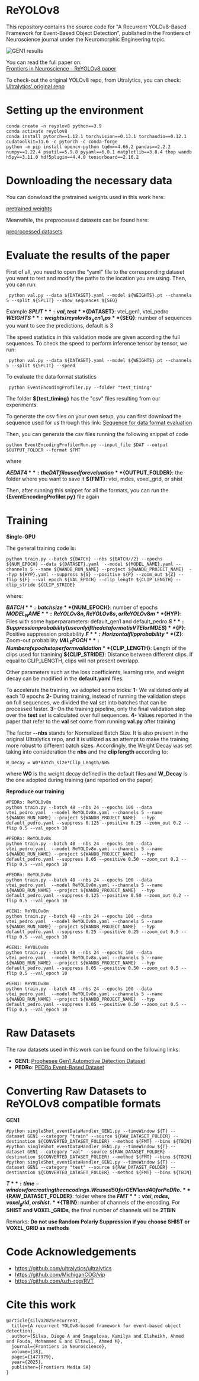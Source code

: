 # ReYOLOv8

This repository contains the source code for "A Recurrent YOLOv8-Based Framework for Event-Based Object Detection", published in the Frontiers of Neuroscience journal under the Neuromorphic Engineering topic. <br/>


![GEN1 results](images/cover.png)

You can read the full paper on: <br/>
[Frontiers in Neuroscience - ReYOLOv8 paper](https://doi.org/10.3389/fnins.2024.1477979) <br/>

To check-out the original YOLOv8 repo, from Utralytics, you can check: <br/>
[Ultralytics' original repo](https://github.com/ultralytics/ultralytics) <br/>

# Setting up the environment 
```
conda create -n reyolov8 python==3.9
conda activate reyolov8 
conda install pytorch==1.12.1 torchvision==0.13.1 torchaudio==0.12.1 cudatoolkit=11.6 -c pytorch -c conda-forge 
python -m pip install opencv-python tqdm==4.66.2 pandas==2.2.2 numpy==1.22.4 psutil==5.9.8 pyyaml==6.0.1 matplotlib==3.8.4 thop wandb h5py==3.11.0 hdf5plugin==4.4.0 tensorboard==2.16.2 
```
# Downloading the necessary data

You can donwload the pretrained weights used in this work here:

[pretrained weights](https://drive.google.com/drive/folders/1UHIShRPFNVq1hDIUDlWC2gCz-RAbidr7?usp=drive_link)

Meanwhile, the preprocessed datasets can be found here:

[preprocessed datasets](https://drive.google.com/drive/folders/1mmzEw8Jkcz9BFocw5OqFdCLb_H8t-ue5?usp=drive_link)
# Evaluate the results of the paper

First of all, you need to open the "yaml" file to the corresponding dataset you want to test and modify the paths to the location you are using.
Then, you can run:

```
 python val.py --data ${DATASET}.yaml --model ${WEIGHTS}.pt --channels 5 --split ${SPLIT} --show_sequences ${SEQ}
```
Example
**${SPLIT}**: val, test
**${DATASET}**: vtei_gen1, vtei_pedro
**${WEIGHTS}**: weights/reyolov8s_gen1_rps
**${SEQ}**: number of sequences you want to see the predictions, default is 3

The speed statistics in this validation mode are given according the full sequences. To check the speed to perform inference tensor by tensor, we run:

```
 python val.py --data ${DATASET}.yaml --model ${WEIGHTS}.pt --channels 5 --split ${SPLIT} --speed
```

To evaluate the data format statistics

```
 python EventEncodingProfiler.py --folder "test_timing"
```

The folder **${test_timing}** has the "csv" files resulting from our experiments. 

To generate the csv files on your own setup, you can first download the sequence used for us through this link:
[Sequence for data format evaluation](https://drive.google.com/file/d/1Tuey6YnQsouGtM1bFNKk2WCRAGrsh1xM/view?usp=sharing)

Then, you can generate the csv files running the following snippet of code 

```
python EventEncodingProfilerRun.py --input_file $DAT --output $OUTPUT_FOLDER --format $FMT

```

where

**${AEDAT4}**: the DAT file used for eveluation
**${OUTPUT_FOLDER}**: the folder where you want to save it
**${FMT}**: vtei, mdes, voxel_grid, or shist

Then, after running this snippet for all the formats, you can run the **{EventEncodingProfiler.py}** file again

# Training 

**Single-GPU**

The general training code is:

```
python train.py --batch ${BATCH} --nbs ${BATCH//2} --epochs ${NUM_EPOCH} --data ${DATASET}.yaml  --model ${MODEL_NAME}.yaml --channels 5 --name ${WANDB_RUN_NAME} --project ${WANDB_PROJECT_NAME}  --hyp ${HYP}.yaml --suppress ${S} --positive ${P} --zoom_out ${Z} --flip ${F} --val_epoch ${VAL_EPOCH} --clip_length ${CLIP_LENGTH} --clip_stride ${CLIP_STRIDE}
```

where:

**${BATCH}**: batch size
**${NUM_EPOCH}**: number of epochs
**${MODEL_NAME}**: ReYOLOv8n, ReYOLOv8s, or ReYOLOv8m
**${HYP}**: Files with some hyperparameters: default_gen1 and default_pedro
**${S}**: Suppression probability (use only if the data format is VTEI or MDES)
**${P}**: Positive suppression probability 
**${F}**: Horizontal flip probability
**${Z}**: Zoom-out probability
**${VAL_EPOCH}**: Number of epochs to perform validation
**${CLIP_LENGTH}**: Length of the clips used for tranining
**${CLIP_STRIDE}**: Distance between different clips. If equal to CLIP_LENGTH, clips will not present overlapp.

Other parameters such as the loss coefficients, learning rate, and weight decay can be modified in the **default.yaml** files.

To accelerate the training, we adopted some tricks:
**1-** We validated only at each 10 epochs
**2-** During training, instead of running the validation steps on full sequences, we divided the **val** set into batches that can be processed faster.
**3-** On the training pipeline, only the final validation step over the **test** set is calculated over full sequences.
**4-** Values reported in the paper that refer to the **val** set come from running **val.py** after training

The factor **--nbs** stands for Normalized Batch Size. It is also present in the original Ultralytics repo, and it is utilized as an attempt to make the training more robust to different batch sizes. Accordingly, 
the Weight Decay was set taking into consideration the **nbs** and the **clip length** according to:

```
W_Decay = W0*Batch_size*Clip_Length/NBS
```
where **W0** is the weight decay defined in the default files and **W_Decay** is the one adopted during training (and reported on the paper)

**Reproduce our training**

```
#PEDRo: ReYOLOv8n
python train.py --batch 48 --nbs 24 --epochs 100 --data vtei_pedro.yaml  --model ReYOLOv8n.yaml --channels 5 --name ${WANDB_RUN_NAME} --project ${WANDB_PROJECT_NAME}  --hyp default_pedro.yaml --suppress 0.125 --positive 0.25 --zoom_out 0.2 --flip 0.5 --val_epoch 10

#PEDRo: ReYOLOv8s
python train.py --batch 48 --nbs 24 --epochs 100 --data vtei_pedro.yaml  --model ReYOLOv8n.yaml --channels 5 --name ${WANDB_RUN_NAME} --project ${WANDB_PROJECT_NAME}  --hyp default_pedro.yaml --suppress 0.05 --positive 0.50 --zoom_out 0.2 --flip 0.5 --val_epoch 10

#PEDRo: ReYOLOv8m
python train.py --batch 48 --nbs 24 --epochs 100 --data vtei_pedro.yaml  --model ReYOLOv8n.yaml --channels 5 --name ${WANDB_RUN_NAME} --project ${WANDB_PROJECT_NAME}  --hyp default_pedro.yaml --suppress 0.125 --positive 0.50 --zoom_out 0.2 --flip 0.5 --val_epoch 10

#GEN1: ReYOLOv8n
python train.py --batch 48 --nbs 24 --epochs 100 --data vtei_pedro.yaml  --model ReYOLOv8n.yaml --channels 5 --name ${WANDB_RUN_NAME} --project ${WANDB_PROJECT_NAME}  --hyp default_pedro.yaml --suppress 0.25 --positive 0.25 --zoom_out 0.5 --flip 0.5 --val_epoch 10

#GEN1: ReYOLOv8s
python train.py --batch 48 --nbs 24 --epochs 100 --data vtei_pedro.yaml  --model ReYOLOv8n.yaml --channels 5 --name ${WANDB_RUN_NAME} --project ${WANDB_PROJECT_NAME}  --hyp default_pedro.yaml --suppress 0.05 --positive 0.50 --zoom_out 0.5 --flip 0.5 --val_epoch 10

#GEN1: ReYOLOv8m
python train.py --batch 48 --nbs 24 --epochs 100 --data vtei_pedro.yaml  --model ReYOLOv8n.yaml --channels 5 --name ${WANDB_RUN_NAME} --project ${WANDB_PROJECT_NAME}  --hyp default_pedro.yaml --suppress 0.05 --positive 0.50 --zoom_out 0.5 --flip 0.5 --val_epoch 10
```

# Raw Datasets 

The raw datasets used in this work can be found on the following links:

- **GEN1**: [Prophesee Gen1 Automotive Detection Dataset](https://www.prophesee.ai/2020/01/24/prophesee-gen1-automotive-detection-dataset/)
- **PEDRo**: [PEDRo Event-Based Dataset](https://github.com/SSIGPRO/PEDRo-Event-Based-Dataset)

# Converting Raw Datasets to ReYOLOv8 compatible formats

**GEN1**
```
#python singleShot_eventDataHandler_GEN1.py --timeWindow ${T} --dataset GEN1 --category "train" --source ${RAW_DATASET_FOLDER} --destination ${CONVERTED_DATASET_FOLDER} --method ${FMT} --bins ${TBIN}
#python singleShot_eventDataHandler_GEN1.py --timeWindow ${T} --dataset GEN1 --category "val" --source ${RAW_DATASET_FOLDER} --destination ${CONVERTED_DATASET_FOLDER} --method ${FMT} --bins ${TBIN}
#python singleShot_eventDataHandler_GEN1.py --timeWindow ${T} --dataset GEN1 --category "test" --source ${RAW_DATASET_FOLDER} --destination ${CONVERTED_DATASET_FOLDER} --method ${FMT} --bins ${TBIN}
```


**${T}**: time-window for creating the encodings. We used 50 for GEN1 and 40 for PeDRo.
**${RAW_DATASET_FOLDER}**: folder where the 
**${FMT}**: vtei, mdes, voxel_grid, or shist.
**${TBIN}**: number of channels of the encoding. For **SHIST and VOXEL_GRIDs**, the final number of channels will be **2TBIN**


Remarks: **Do not use Random Polariy Suppression if you choose SHIST or VOXEL_GRID as methods**

# Code Acknowledgements

- https://github.com/ultralytics/ultralytics
- https://github.com/MichiganCOG/vip
- https://github.com/uzh-rpg/RVT

# Cite this work
```
@article{silva2025recurrent,
  title={A recurrent YOLOv8-based framework for event-based object detection},
  author={Silva, Diego A and Smagulova, Kamilya and Elsheikh, Ahmed and Fouda, Mohammed E and Eltawil, Ahmed M},
  journal={Frontiers in Neuroscience},
  volume={18},
  pages={1477979},
  year={2025},
  publisher={Frontiers Media SA}
}
```
